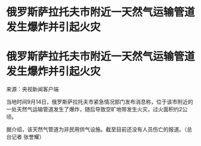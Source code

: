 # 俄罗斯萨拉托夫市附近一天然气运输管道发生爆炸并引起火灾

# 俄罗斯萨拉托夫市附近一天然气运输管道发生爆炸并引起火灾

来源：央视新闻客户端

当地时间9月14日，俄罗斯萨拉托夫市紧急情况部门发布消息称，位于该市附近的一处天然气运输管道发生了爆炸，随后导致空旷地带发生火灾，过火面积约2公顷。

据介绍，该天然气管道为非民用供气设施。截至目前还没有人员伤亡的报道。（总台记者 张誉耀）

